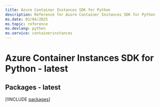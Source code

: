 ```yaml
---
title: Azure Container Instances SDK for Python
description: Reference for Azure Container Instances SDK for Python
ms.date: 03/04/2025
ms.topic: reference
ms.devlang: python
ms.service: containerinstances
---
```

# Azure Container Instances SDK for Python - latest
## Packages - latest
[!INCLUDE [packages](container-instances-index.md)]
